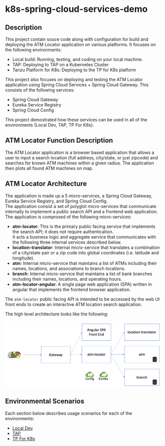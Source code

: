 # k8s-spring-cloud-services-demo

## Description 

This project contain souce code along with configuration for build and deploying the ATM Locator application
on various platforms.  It focuses on the following environments:

- Local build: Running, testing, and coding on your local machine.
- TAP: Deploying to TAP on a Kubernetes Cluster
- Tanzu Platform for K8s: Deploying to the TP for K8s platform

This project also focuses on deploying and testing the ATM Locator application using Spring Cloud Services + Spring Cloud Gateway.  This
consists of the following services:

- Spring Cloud Gateway
- Eureka Service Registry
- Spring Cloud Config

This project demostrated how these services can be used in all of the environments (Local Dev, TAP, TP For K8s).


## ATM Locator Function Description

The ATM Locator application is a browser based application that allows a user to input a search location (full address, city/state, or just zipcode) and searches for
known ATM machines within a given radius.  The application then plots all found ATM machines on map.

## ATM Locator Architecture

The application is made up a 5 micro-services, a Spring Cloud Gateway, Eureka Service Registry, and Spring Cloud Config.  
The application consist a set of polyglot micro-services that communicate internally to implement a public search API and a frontend web application.  
The application is comprosed of the following micro-services:

* **atm-locator**: This is the primary public facing service that implements the search API; it does not require authentication.  
It acts a business logic and aggregate service that communicates with the following three internal services described below.
* **location-translator**: Internal micro-service that translates a combination of a city/state pair or a zip code into global 
coordinates (i.e. latitude and longitude). 
* **atm**: Internal micro-service that maintains a list of ATMs including their names, locations, and associations to branch locations.
* **branch**: Internal micro-service that maintains a list of bank branches including their names, locations, and operating hours.
* **atm-locator-angular**: A single page web application (SPA) written in angular that implements the frontend browser application.

The `atm-locator` public facing API is intended to be accessed by the web UI front ends to create an interactive ATM location search application.  


The high level architecture looks like the following:

![](doc/images/LocatorArch.png)

 
## Environmental Scenarios

Each section below describes usage scenarios for each of the environments:

* [Local Dev](doc/LocalDev.md)
* [TAP](doc/TAP.md)
* [TP For K8s](doc/TP4K8s.md)


